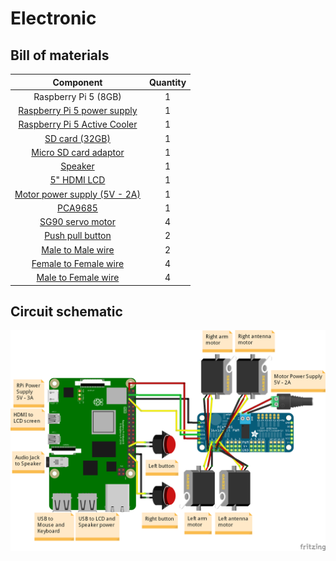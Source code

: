 # Electronic

## Bill of materials

| Component       |    Quantity     |
| :-------------: | :-------------: |
| Raspberry Pi 5 (8GB)  |        1        |
| [Raspberry Pi 5 power supply](https://www.conrad.de/de/p/raspberry-pi-raspberry-pi-steckernetzteil-festspannung-passend-fuer-entwicklungskits-raspberry-pi-ausgangsstrom-ma-2987283.html)  |        1        |
| [Raspberry Pi 5 Active Cooler](https://www.pi-shop.ch/raspberry-pi-active-cooler)  |        1        |
| [SD card (32GB)](https://www.amazon.fr/SanDisk-M%C3%A9moire-microSDHC-Adaptateur-homologu%C3%A9e/dp/B08GY9NYRM/ref=sr_1_6?keywords=sd+card+32gb&qid=1675702913&sr=8-6)  |        1        |
| [Micro SD card adaptor](https://www.amazon.fr/Vanja-Adaptateur-Connecteur-Notebooks-Smartphones/dp/B00W02VHM6/ref=sr_1_5?__mk_fr_FR=%C3%85M%C3%85%C5%BD%C3%95%C3%91&crid=DXPTPPN8AI8&keywords=adaptateur+carte+micro+sd&qid=1685008098&sprefix=adaptateur+carte+micro+s%2Caps%2C79&sr=8-5)  |        1        |
| [Speaker](https://www.berrybase.de/externer-usb-mini-lautsprecher-schwarz)  |        1        |
| [5" HDMI LCD](https://www.amazon.fr/dp/B096ZSZFC8?psc=1&ref=ppx_yo2ov_dt_b_product_details) |        1        |
| [Motor power supply (5V - 2A)](https://www.amazon.fr/Alimentation-Zolt-Transformateur-Universel-Electronique/dp/B0B1M9SFHC/ref=sr_1_37?__mk_fr_FR=%C3%85M%C3%85%C5%BD%C3%95%C3%91&crid=5TPLDRYMSQ4Z&keywords=Adaptateur+Secteur+5V+2A+Chargeur+d%27alimentation&qid=1675177497&sprefix=adaptateur+secteur+5v+2a+chargeur+d%27alimentation%2Caps%2C70&sr=8-37) |        1        |
| [PCA9685](https://www.amazon.fr/gp/product/B07RG9ZTMD/ref=ppx_yo_dt_b_asin_title_o00_s02?ie=UTF8&psc=1)  |        1        |
| [SG90 servo motor](https://www.amazon.fr/gp/product/B07Q1GJJZS/ref=ppx_yo_dt_b_asin_title_o01_s00?ie=UTF8&psc=1)  |        4        |
| [Push pull button](https://www.amazon.fr/Larcele-Momentan%C3%A9-Bouton-Poussoir-Bricolage-Bouton-poussoir/dp/B06XCSB9N3/ref=sr_1_103?__mk_fr_FR=%C3%85M%C3%85%C5%BD%C3%95%C3%91&crid=3RSI6R6IKA8PC&keywords=push+pull+button&qid=1675177887&sprefix=push+pull+button%2Caps%2C83&sr=8-103)  |        2        |
| [Male to Male wire](https://www.amazon.fr/120pcs-femelle-Arduino-Raspberry-breadboard/dp/B01BKN8UX4/ref=sr_1_5?keywords=cable+arduino+femelle+femelle&qid=1685008355&sprefix=cable+arduino%2Caps%2C80&sr=8-5)  |        2        |
| [Female to Female wire](https://www.amazon.fr/120pcs-femelle-Arduino-Raspberry-breadboard/dp/B01BKN8UX4/ref=sr_1_5?keywords=cable+arduino+femelle+femelle&qid=1685008355&sprefix=cable+arduino%2Caps%2C80&sr=8-5)  |        4        |
| [Male to Female wire](https://www.amazon.fr/120pcs-femelle-Arduino-Raspberry-breadboard/dp/B01BKN8UX4/ref=sr_1_5?keywords=cable+arduino+femelle+femelle&qid=1685008355&sprefix=cable+arduino%2Caps%2C80&sr=8-5)  |        4        |

## Circuit schematic

![Wiring diagram](../imgs/wiring_diagram.png)
